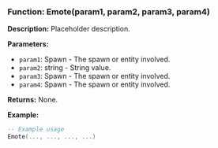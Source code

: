 ### Function: Emote(param1, param2, param3, param4)

**Description:**
Placeholder description.

**Parameters:**
- `param1`: Spawn - The spawn or entity involved.
- `param2`: string - String value.
- `param3`: Spawn - The spawn or entity involved.
- `param4`: Spawn - The spawn or entity involved.

**Returns:** None.

**Example:**

```lua
-- Example usage
Emote(..., ..., ..., ...)
```
